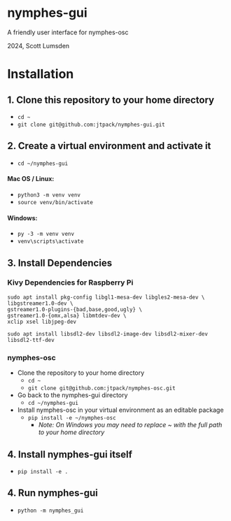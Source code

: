 # nymphes-gui
A friendly user interface for nymphes-osc

2024, Scott Lumsden

# Installation

## 1. Clone this repository to your home directory
- `cd ~`
- `git clone git@github.com:jtpack/nymphes-gui.git`

## 2. Create a virtual environment and activate it
- `cd ~/nymphes-gui`
#### Mac OS / Linux:
- `python3 -m venv venv`
- `source venv/bin/activate`
#### Windows:
- `py -3 -m venv venv`
- `venv\scripts\activate`

## 3. Install Dependencies

### Kivy Dependencies for Raspberry Pi
```
sudo apt install pkg-config libgl1-mesa-dev libgles2-mesa-dev \
libgstreamer1.0-dev \
gstreamer1.0-plugins-{bad,base,good,ugly} \
gstreamer1.0-{omx,alsa} libmtdev-dev \
xclip xsel libjpeg-dev 
```

```
sudo apt install libsdl2-dev libsdl2-image-dev libsdl2-mixer-dev libsdl2-ttf-dev
```

### nymphes-osc
- Clone the repository to your home directory
  - `cd ~`
  - `git clone git@github.com:jtpack/nymphes-osc.git`
- Go back to the nymphes-gui directory
  - `cd ~/nymphes-gui`
- Install nymphes-osc in your virtual environment as an editable package
  - `pip install -e ~/nymphes-osc`
    - _Note: On Windows you may need to replace ~ with the full path to your home directory_

## 4. Install nymphes-gui itself
  - `pip install -e .`

## 4. Run nymphes-gui
  - `python -m nymphes_gui`
